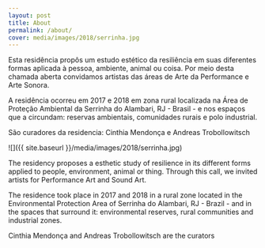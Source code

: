 ```yaml
---
layout: post
title: About
permalink: /about/
cover: media/images/2018/serrinha.jpg
---
```

Esta residência propôs um estudo estético da resiliência em suas diferentes formas aplicada à pessoa, ambiente, animal ou coisa. Por meio desta chamada aberta convidamos artistas das áreas de Arte da Performance e Arte Sonora.

A residência ocorreu em 2017 e 2018 em zona rural localizada na Área de Proteção Ambiental da Serrinha do Alambari, RJ - Brasil - e nos espaços que a circundam: reservas ambientais, comunidades rurais e polo industrial.

São curadores da residencia: Cinthia Mendonça e Andreas Trobollowitsch

![]({{ site.baseurl }}/media/images/2018/serrinha.jpg)

The residency proposes a esthetic study of resilience in its different forms applied to people, environment, animal or thing. Through this call, we invited artists for Performance Art and Sound Art.

The residence took place in 2017 and 2018 in a rural zone located in the Environmental Protection Area of Serrinha do Alambari, RJ - Brazil - and in the spaces that surround it: environmental reserves, rural communities and industrial zones.

Cinthia Mendonça and Andreas Trobollowitsch are the curators
